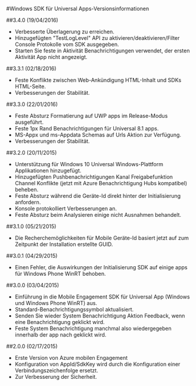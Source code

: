 <properties 
    pageTitle="Windows SDK für Universal Apps-Versionsinformationen" 
    description="Azure mobilen Engagement - Windows universeller Apps SDK-Versionsinformationen"
    services="mobile-engagement" 
    documentationCenter="mobile" 
    authors="piyushjo" 
    manager="dwrede" 
    editor="" />

<tags 
    ms.service="mobile-engagement" 
    ms.workload="mobile" 
    ms.tgt_pltfrm="mobile-windows-store" 
    ms.devlang="dotnet" 
    ms.topic="article" 
    ms.date="08/19/2016" 
    ms.author="piyushjo" />

#<a name="windows-universal-apps-sdk-release-notes"></a>Windows SDK für Universal Apps-Versionsinformationen

##<a name="340-04192016"></a>3.4.0 (19/04/2016)

-   Verbesserte Überlagerung zu erreichen.
-   Hinzugefügten "TestLogLevel" API zu aktivieren/deaktivieren/Filter Console Protokolle vom SDK ausgegeben.
-   Starten Sie feste in Aktivität Benachrichtigungen verwendet, der ersten Aktivität App nicht angezeigt.

##<a name="331-02182016"></a>3.3.1 (02/18/2016)

-   Feste Konflikte zwischen Web-Ankündigung HTML-Inhalt und SDKs HTML-Seite.
-   Verbesserungen der Stabilität.

##<a name="330-01222016"></a>3.3.0 (22/01/2016)

-   Feste Absturz Formatierung auf UWP apps im Release-Modus ausgeführt.
-   Feste 1px Rand Benachrichtigungen für Universal 8.1 apps.
-   MS-Appx und ms-Appdata Schemas auf Urls Aktion zur Verfügung.
-   Verbesserungen der Stabilität.

##<a name="320-11202015"></a>3.2.0 (20/11/2015)

-   Unterstützung für Windows 10 Universal Windows-Plattform Applikationen hinzugefügt.
-   Hinzugefügten Pushbenachrichtigungen Kanal Freigabefunktion Channel Konflikte (jetzt mit Azure Benachrichtigung Hubs kompatibel) beheben.
-   Feste Absturz während die Geräte-Id direkt hinter der Initialisierung anfordern.
-   Konsole protokolliert Verbesserungen an.
-   Feste Absturz beim Analysieren einige nicht Ausnahmen behandelt.

##<a name="310-05212015"></a>3.1.0 (05/21/2015)

-   Die Recherchemöglichkeiten für Mobile Geräte-Id basiert jetzt auf zum Zeitpunkt der Installation erstellte GUID.

##<a name="301-04292015"></a>3.0.1 (04/29/2015)

-   Einen Fehler, die Auswirkungen der Initialisierung SDK auf einige apps für Windows Phone WinRT behoben.

##<a name="300-04032015"></a>3.0.0 (03/04/2015)

-   Einführung in die Mobile Engagement SDK für Universal App (Windows und Windows Phone WinRT) aus.
-   Standard-Benachrichtigungssymbol aktualisiert.
-   Senden Sie wieder System Benachrichtigung Aktion Feedback, wenn eine Benachrichtigung geklickt wird.
-   Feste System Benachrichtigung manchmal also wiedergegeben innerhalb der app nach geklickt wird.

##<a name="200-02172015"></a>2.0.0 (02/17/2015)

-   Erste Version von Azure mobilen Engagement
-   Konfiguration von AppId/SdkKey wird durch die Konfiguration einer Verbindungszeichenfolge ersetzt.
-   Zur Verbesserung der Sicherheit.

 
